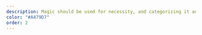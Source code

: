 ```yaml
---
description: Magic should be used for necessity, and categorizing it and understanding its mechanics are the quickest path to its most effective use.
color: "#A479D7"
order: 2
---
```

